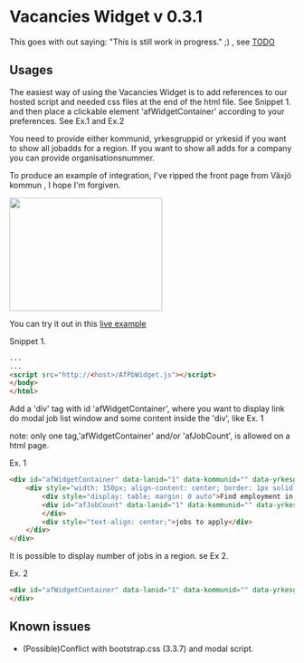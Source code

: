 # Vacancies Widget v 0.3.1

This goes with out saying: "This is still work in progress." ;) ,
see [TODO]( https://github.com/jobtechdev/vacancieswidget/blob/master/TODO.md)

Usages
------
The easiest way of using the Vacancies Widget is to add references to our hosted script and needed css files at the end of the html file. See Snippet 1.
and then place a clickable element 'afWidgetContainer' according to your preferences. See Ex.1 and Ex.2

You need to provide either kommunid, yrkesgruppid or yrkesid if you want to show all jobadds for a region.
If you want to show all adds for a company you can provide organisationsnummer.

To produce an example of integration, I've ripped the front page from Växjö kommun , I hope I'm forgiven.

<img src="http://widget.northeurope.cloudapp.azure.com/kommun/vaxjo/images/vaxjo.png" width="270" height="200">

You can try it out in this [live example](http://widget.northeurope.cloudapp.azure.com/kommun/vaxjo/)

Snippet 1.
``` html
...
...
<script src="http://<host>/AfPbWidget.js"></script>
</body>
</html>
```

Add a 'div' tag with id 'afWidgetContainer', where you want to display link do modal job list window and some content inside the 'div', like Ex. 1

note: only one tag,'afWidgetContainer' and/or 'afJobCount', is allowed on a html page.

Ex. 1
```html
<div id="afWidgetContainer" data-lanid="1" data-kommunid="" data-yrkesgruppid="" data-yrkesid="" data-organisationsnummer="" data-antalrader="10">
    <div style="width: 150px; align-content: center; border: 1px solid black; border-radius: 5px; background-color: #00B9EA">
        <div style="display: table; margin: 0 auto">Find employment in Jokkmokk</div>
        <div id="afJobCount" data-lanid="1" data-kommunid="" data-yrkesgruppid="" data-yrkesid="" data-organisationsnummer="" style=" font-style: normal; text-align: center; font-weight: 800;  color: white; background-color: #0044AB; ">
        </div>
        <div style="text-align: center;">jobs to apply</div>
    </div>
</div>
```


It is possible to display number of jobs in a region. se Ex 2.

Ex. 2
```html
<div id="afWidgetContainer" data-lanid="1" data-kommunid="" data-yrkesgruppid="" data-yrkesid="" data-organisationsnummer="" data-antalrader="10">
</div>
```


Known issues
------------
- (Possible)Conflict with bootstrap.css (3.3.7) and modal script.
